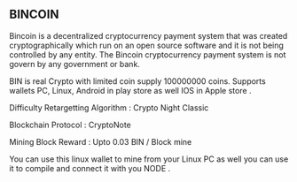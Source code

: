 ## BINCOIN

Bincoin is a decentralized cryptocurrency payment system that was created cryptographically which run on an open source software and it is not being controlled by any entity. The Bincoin cryptocurrency payment system is not govern by any government or bank.

BIN is real Crypto with limited coin supply 100000000 coins. Supports wallets PC, Linux, Android in play store as well IOS in Apple store .

Difficulty Retargetting Algorithm :   Crypto Night Classic

Blockchain Protocol : CryptoNote

Mining Block Reward : Upto 0.03 BIN / Block mine

You can use this linux wallet to mine from your Linux PC as well you can use it to compile and connect it with you NODE . 

